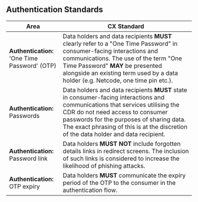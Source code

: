 ## Authentication Standards

|Area|CX Standard|
|-------------------|------------------------------|
|**Authentication:**<br>'One Time Password' (OTP)|Data holders and data recipients **MUST** clearly refer to a "One Time Password" in consumer-facing interactions and communications. The use of the term "One Time Password" **MAY** be presented alongside an existing term used by a data holder (e.g. Netcode, one time pin etc.).|
|**Authentication:**<br >Passwords|Data holders and data recipients **MUST** state in consumer-facing interactions and communications that services utilising the CDR do not need access to consumer passwords for the purposes of sharing data. The exact phrasing of this is at the discretion of the data holder and data recipient.|
|**Authentication:**<br>Password link | Data holders **MUST NOT** include forgotten details links in redirect screens. The inclusion of such links is considered to increase the likelihood of phishing attacks.|
|**Authentication:**<br>OTP expiry|Data holders **MUST** communicate the expiry period of the OTP to the consumer in the authentication flow.|
